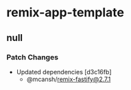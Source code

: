 # remix-app-template

## null

### Patch Changes

- Updated dependencies [d3c16fb]
  - @mcansh/remix-fastify@2.7.1
